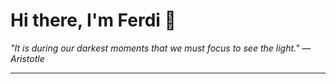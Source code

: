 <h1>Hi there, I'm Ferdi 👋</h1>

<p><em>
  "It is during our darkest moments that we must focus to see the light." — Aristotle
</em></p>

---
